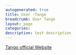 ```yaml
---
autogenerated: true
title: User ›Tango
breadcrumb: User Tango
layout: page
categories: 
description: test description
---
```


[Tango official Website](http://biophysique.mnhn.fr/tango)

